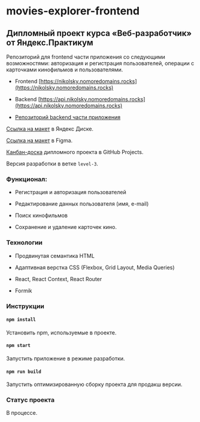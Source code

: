 # movies-explorer-frontend

## Дипломный проект курса «Веб‑разработчик» от Яндекс.Практикум

Репозиторий для frontend части приложения со следующими возможностями: авторизация и регистрация пользователей, операции с карточками кинофильмов и пользователями.

- Frontend [https://nikolsky.nomoredomains.rocks](https://nikolsky.nomoredomains.rocks)

- Backend [https://api.nikolsky.nomoredomains.rocks](https://api.nikolsky.nomoredomains.rocks)

- [Репозиторий backend части приложения](https://github.com/Nikolskii/movies-explorer-api)

[Ссылка на макет](https://disk.yandex.ru/d/MV_Lpv5QSbSudw) в Яндекс Диске.

[Ссылка на макет](https://www.figma.com/file/sqD2PQjXnurfW14NbojTNc/Diploma-Nikolsky?node-id=891%3A3857&t=fkcviysDIOCVCrOb-1) в Figma.

[Канбан-доска](https://github.com/users/Nikolskii/projects/4/) дипломного проекта в GitHub Projects.

Версия разработки в ветке `level-3`.

### Функционал:

- Регистрация и авторизация пользователей

- Редактирование данных пользователя (имя, e-mail)

- Поиск кинофильмов

- Сохранение и удаление карточек кино.

### Технологии

- Продвинутая семантика HTML

- Адаптивная верстка CSS (Flexbox, Grid Layout, Media Queries)

- React, React Context, React Router

- Formik

### Инструкции

#### `npm install`

Установить npm, используемые в проекте.

#### `npm start`

Запустить приложение в режиме разработки.

#### `npm run build`

Запустить оптимизированную сборку проекта для продакш версии.

### Статус проекта

В процессе.
